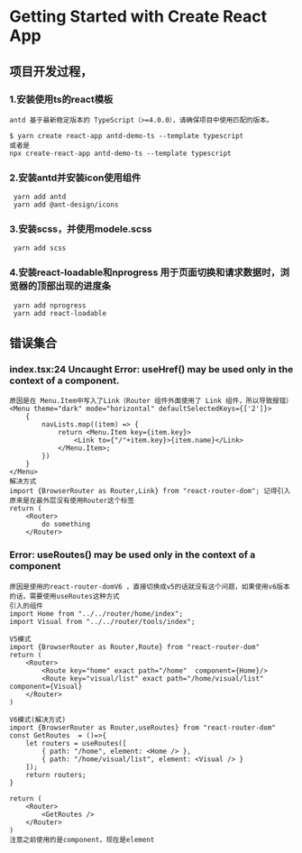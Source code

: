 # Getting Started with Create React App

## 项目开发过程，
### 1.安装使用ts的react模板
```
antd 基于最新稳定版本的 TypeScript（>=4.0.0），请确保项目中使用匹配的版本。

$ yarn create react-app antd-demo-ts --template typescript
或者是
npx create-react-app antd-demo-ts --template typescript

```
### 2.安装antd并安装icon使用组件
```
 yarn add antd
 yarn add @ant-design/icons
```
### 3.安装scss，并使用modele.scss
```
 yarn add scss
```
### 4.安装react-loadable和nprogress 用于页面切换和请求数据时，浏览器的顶部出现的进度条
```
 yarn add nprogress
 yarn add react-loadable
```

## 错误集合
### index.tsx:24 Uncaught Error: useHref() may be used only in the context of a <Router> component.
```
原因是在 Menu.Item中写入了Link（Router 组件外面使用了 Link 组件，所以导致报错）
<Menu theme="dark" mode="horizontal" defaultSelectedKeys={['2']}>
    {
        navLists.map((item) => {
            return <Menu.Item key={item.key}>
                <Link to={"/"+item.key}>{item.name}</Link>
            </Menu.Item>;
        })
    }
</Menu>
解决方式
import {BrowserRouter as Router,Link} from "react-router-dom"; 记得引入
原来是在最外层没有使用Router这个标签
return (
    <Router>
        do something
    </Router>
```

### Error: useRoutes() may be used only in the context of a <Router> component
```
原因是使用的react-router-domV6 ，直接切换成v5的话就没有这个问题，如果使用v6版本的话，需要使用useRoutes这种方式
引入的组件
import Home from "../../router/home/index";
import Visual from "../../router/tools/index";

V5模式
import {BrowserRouter as Router,Route} from "react-router-dom"
return (
    <Router>
        <Route key="home" exact path="/home"  component={Home}/>
        <Route key="visual/list" exact path="/home/visual/list"  component={Visual}
    </Router>
)

V6模式(解决方式)
import {BrowserRouter as Router,useRoutes} from "react-router-dom"
const GetRoutes  = ()=>{
    let routers = useRoutes([
        { path: "/home", element: <Home /> },
        { path: "/home/visual/list", element: <Visual /> }
    ]);
    return routers;
}

return (
    <Router>
        <GetRoutes />
    </Router>
)
注意之前使用的是component，现在是element
```